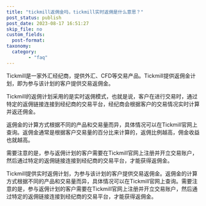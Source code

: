 ```yaml
---
title: "tickmill返佣金吗，tickmill实时返佣是什么意思？"
post_status: publish
post_date: 2023-08-17 16:51:27
skip_file: no
custom_fields: 
  post-format: 
taxonomy:
  category:
        - "faq"
---
```


Tickmill是一家外汇经纪商，提供外汇、CFD等交易产品。Tickmill提供返佣金计划，即为参与该计划的客户提供交易返佣金。

Tickmill的返佣计划采用的是实时返佣模式，也就是说，客户在进行交易时，通过特定的返佣链接连接到经纪商的交易平台，经纪商会根据客户的交易情况实时计算并返还佣金。

返佣金的计算方式根据不同的产品和交易量而异，具体情况可以在Tickmill官网上查询。返佣金通常是根据客户交易量的百分比来计算的，返佣比例越高，佣金收益也就越高。

需要注意的是，参与返佣计划的客户需要在Tickmill官网上注册并开立交易账户，然后通过特定的返佣链接连接到经纪商的交易平台，才能获得返佣金。

Tickmill提供实时返佣计划，为参与该计划的客户提供交易返佣金。返佣金的计算方式根据不同的产品和交易量而异，具体情况可以在Tickmill官网上查询。需要注意的是，参与返佣计划的客户需要在Tickmill官网上注册并开立交易账户，然后通过特定的返佣链接连接到经纪商的交易平台，才能获得返佣金。
